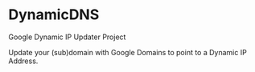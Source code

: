 # DynamicDNS
Google Dynamic IP Updater Project

Update your (sub)domain with Google Domains to point to a Dynamic IP Address.
